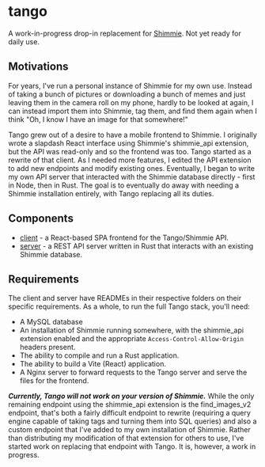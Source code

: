 # tango

A work-in-progress drop-in replacement for [Shimmie](https://github.com/shish/shimmie2). Not yet ready for daily use.

## Motivations

For years, I've run a personal instance of Shimmie for my own use. Instead of taking a bunch of pictures or downloading a bunch of memes and just leaving them in the camera roll on my phone, hardly to be looked at again, I can instead import them into Shimmie, tag them, and find them again when I think "Oh, I know I have an image for that somewhere!"

Tango grew out of a desire to have a mobile frontend to Shimmie. I originally wrote a slapdash React interface using Shimmie's shimmie_api extension, but the API was read-only and so the frontend was too. Tango started as a rewrite of that client. As I needed more features, I edited the API extension to add new endpoints and modify existing ones. Eventually, I began to write my own API server that interacted with the Shimmie database directly - first in Node, then in Rust. The goal is to eventually do away with needing a Shimmie installation entirely, with Tango replacing all its duties.

## Components

- [client](https://github.com/azrogers/tango/tree/master/client) - a React-based SPA frontend for the Tango/Shimmie API.
- [server](https://github.com/azrogers/tango/tree/master/server) - a REST API server written in Rust that interacts with an existing Shimmie database.

## Requirements

The client and server have READMEs in their respective folders on their specific requirements. As a whole, to run the full Tango stack, you'll need:

- A MySQL database
- An installation of Shimmie running somewhere, with the shimmie_api extension enabled and the appropriate `Access-Control-Allow-Origin` headers present.
- The ability to compile and run a Rust application.
- The ability to build a Vite (React) application.
- A Nginx server to forward requests to the Tango server and serve the files for the frontend.

*__Currently, Tango will not work on your version of Shimmie.__* While the only remaining endpoint using the shimmie_api extension is the find_images_v2 endpoint, that's both a fairly difficult endpoint to rewrite (requiring a query engine capable of taking tags and turning them into SQL queries) and also a custom endpoint that I've added to my own installation of Shimmie. Rather than distributing my modification of that extension for others to use, I've started work on replacing that endpoint with Tango. It is, however, a work in progress.